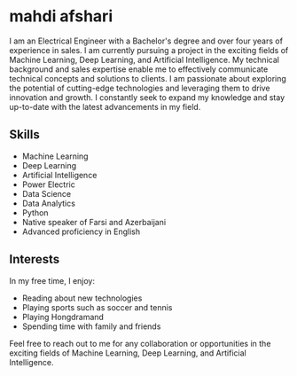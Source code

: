 # mahdi afshari

I am an Electrical Engineer with a Bachelor's degree and over four years of experience in sales. I am currently pursuing a project in the exciting fields of Machine Learning, Deep Learning, and Artificial Intelligence. My technical background and sales expertise enable me to effectively communicate technical concepts and solutions to clients. I am passionate about exploring the potential of cutting-edge technologies and leveraging them to drive innovation and growth. I constantly seek to expand my knowledge and stay up-to-date with the latest advancements in my field.

## Skills

- Machine Learning
- Deep Learning
- Artificial Intelligence
- Power Electric
- Data Science
- Data Analytics
- Python
- Native speaker of Farsi and Azerbaijani
- Advanced proficiency in English
## Interests

In my free time, I enjoy:
- Reading about new technologies
- Playing sports such as soccer and tennis
- Playing Hongdramand
- Spending time with family and friends

Feel free to reach out to me for any collaboration or opportunities in the exciting fields of Machine Learning, Deep Learning, and Artificial Intelligence.

